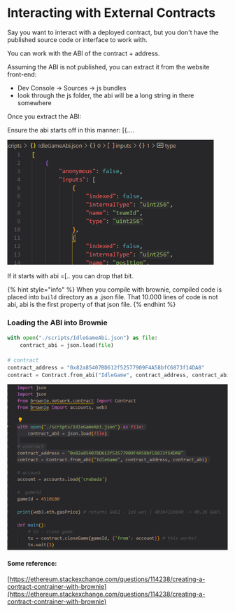 # Interacting with External Contracts

Say you want to interact with a deployed contract, but you don't have the published source code or interface to work with.

You can work with the ABI of the contract + address.

Assuming the ABI is not published, you can extract it from the website front-end:

* Dev Console -> Sources -> js bundles
* look through the js folder, the abi will be a long string in there somewhere

Once you extract the ABI:

Ensure the abi starts off in this manner: \[{....

![](<../.gitbook/assets/image (11) (1).png>)

If it starts with abi =\[.. you can drop that bit.

{% hint style="info" %}
When you compile with brownie, compiled code is placed into `build` directory as a .json file. That 10.000 lines of code is not abi, abi is the first property of that json file.
{% endhint %}

### Loading the ABI into Brownie

```python
with open("./scripts/IdleGameAbi.json") as file:
    contract_abi = json.load(file)

# contract
contract_address = "0x82a85407BD612f52577909F4A58bfC6873f14DA8"
contract = Contract.from_abi("IdleGame", contract_address, contract_abi)

```

![](<../.gitbook/assets/image (114).png>)

#### Some reference:

[https://ethereum.stackexchange.com/questions/114238/creating-a-contract-contrainer-with-brownie](https://ethereum.stackexchange.com/questions/114238/creating-a-contract-contrainer-with-brownie)
